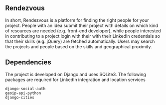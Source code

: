 ## Rendezvous
In short, Rendezvous is a platform for finding the right people for your project. People with an idea submit their project with details on which kind of resources are needed (e.g. front-end developer), while people interested in contributing to a project login with their with their LinkedIn credentials so that their skills (e.g. jQuery) are fetched automatically. Users may search the projects and people based on the skills and geographical proximity.

## Dependencies
The project is developed on Django and uses SQLite3. The following packages are required for LinkedIn integration and location services  
```
django-social-auth
geoip-api-python
django-cities
```

